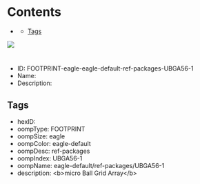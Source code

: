 



Contents
========

* [](#)
	* [Tags](#tags)
  
![][im]
# 

- ID: FOOTPRINT-eagle-eagle-default-ref-packages-UBGA56-1
- Name: 
- Description: 

## Tags

- hexID: 
- oompType: FOOTPRINT
- oompSize: eagle
- oompColor: eagle-default
- oompDesc: ref-packages
- oompIndex: UBGA56-1
- oompName: eagle-default/ref-packages/UBGA56-1
- description: &lt;b&gt;micro Ball Grid Array&lt;/b&gt;



[im]: image.png
